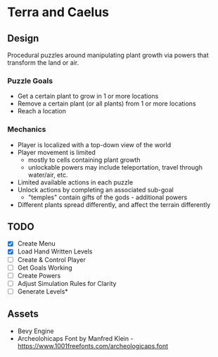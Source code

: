 # Terra and Caelus

## Design

Procedural puzzles around manipulating plant growth via powers that transform the land or air.

### Puzzle Goals

- Get a certain plant to grow in 1 or more locations
- Remove a certain plant (or all plants) from 1 or more locations
- Reach a location

### Mechanics

- Player is localized with a top-down view of the world
- Player movement is limited
  - mostly to cells containing plant growth
  - unlockable powers may include teleportation, travel through water/air, etc.
- Limited available actions in each puzzle
- Unlock actions by completing an associated sub-goal
  - "temples" contain gifts of the gods - additional powers
- Different plants spread differently, and affect the terrain differently

## TODO

- [x] Create Menu
- [x] Load Hand Written Levels
- [ ] Create & Control Player
- [ ] Get Goals Working
- [ ] Create Powers
- [ ] Adjust Simulation Rules for Clarity
- [ ] Generate Levels*

## Assets

- Bevy Engine
- Archeolohicaps Font by Manfred Klein - <https://www.1001freefonts.com/archeologicaps.font>
